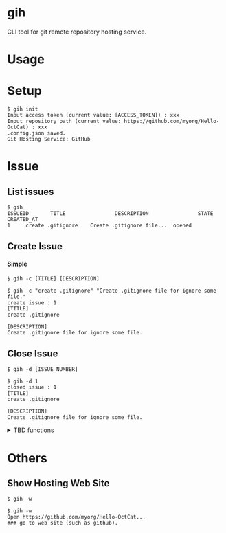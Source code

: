 # gih
CLI tool for git remote repository hosting service. 

# Usage

# Setup

```
$ gih init
Input access token (current value: [ACCESS_TOKEN]) : xxx
Input repository path (current value: https://github.com/myorg/Hello-OctCat) : xxx
.config.json saved.
Git Hosting Service: GitHub
```

# Issue

## List issues
```
$ gih
ISSUEID       TITLE                DESCRIPTION                STATE    CREATED_AT
1     create .gitignore    Create .gitignore file...  opened
```

## Create Issue

#### Simple

`$ gih -c [TITLE] [DESCRIPTION]`

```
$ gih -c "create .gitignore" "Create .gitignore file for ignore some file."
create issue : 1 
[TITLE]
create .gitignore

[DESCRIPTION]
Create .gitignore file for ignore some file.
```

## Close Issue

`$ gih -d [ISSUE_NUMBER]`

```
$ gih -d 1 
closed issue : 1
[TITLE]
create .gitignore

[DESCRIPTION]
Create .gitignore file for ignore some file.
```

<details>
<summary>TBD functions</summary>

You can write your issue description as markdown in editor.

#### Edit with editor

`$ gih -c`

```
$ gih -c
### show editor (such as `vi`.)
```

###### in editor
```
[TITLE] 
title

[DESCRIPTION]
# Summary
Create .gitignore file for ignore some file.

# Description
Following folders/files should be contained in .gitignore but not yet.
- [] .idea
- [] .env
- [] config.yml
```


## Update Issue

`$ gih -u [ISSUE_NUMBER]`

```
$ gih -u 1
### show editor (such as `vi`.)
```


</details>

# Others

## Show Hosting Web Site

`$ gih -w`

```
$ gih -w
Open https://github.com/myorg/Hello-OctCat...
### go to web site (such as github).
```